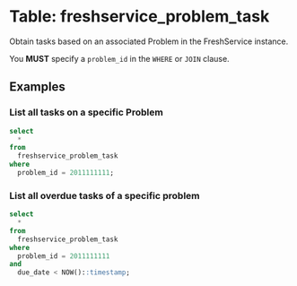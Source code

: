 # Table: freshservice_problem_task

Obtain tasks based on an associated Problem in the FreshService instance.

You **MUST** specify a `problem_id` in the `WHERE` or `JOIN` clause.

## Examples

### List all tasks on a specific Problem

```sql
select
  *
from
  freshservice_problem_task
where
  problem_id = 2011111111;
```

### List all overdue tasks of a specific problem

```sql
select
  *
from
  freshservice_problem_task
where
  problem_id = 2011111111
and
  due_date < NOW()::timestamp;
```
